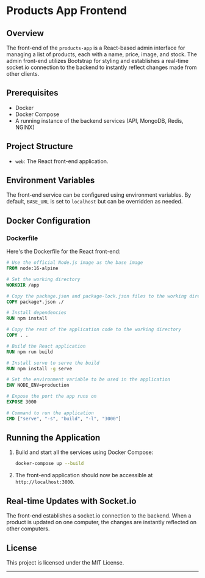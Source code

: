# Products App Frontend

## Overview
The front-end of the `products-app` is a React-based admin interface for managing a list of products, each with a name, price, image, and stock. The admin front-end utilizes Bootstrap for styling and establishes a real-time socket.io connection to the backend to instantly reflect changes made from other clients.

## Prerequisites
- Docker
- Docker Compose
- A running instance of the backend services (API, MongoDB, Redis, NGINX)

## Project Structure
- `web`: The React front-end application.

## Environment Variables
The front-end service can be configured using environment variables. By default, `BASE_URL` is set to `localhost` but can be overridden as needed.

## Docker Configuration

### Dockerfile

Here's the Dockerfile for the React front-end:

```Dockerfile
# Use the official Node.js image as the base image
FROM node:16-alpine

# Set the working directory
WORKDIR /app

# Copy the package.json and package-lock.json files to the working directory
COPY package*.json ./

# Install dependencies
RUN npm install

# Copy the rest of the application code to the working directory
COPY . .

# Build the React application
RUN npm run build

# Install serve to serve the build
RUN npm install -g serve

# Set the environment variable to be used in the application
ENV NODE_ENV=production

# Expose the port the app runs on
EXPOSE 3000

# Command to run the application
CMD ["serve", "-s", "build", "-l", "3000"]
```
## Running the Application
1. Build and start all the services using Docker Compose:
   ```bash
   docker-compose up --build
   ```

2. The front-end application should now be accessible at `http://localhost:3000`.

## Real-time Updates with Socket.io
The front-end establishes a socket.io connection to the backend. When a product is updated on one computer, the changes are instantly reflected on other computers.

## License
This project is licensed under the MIT License.

---

